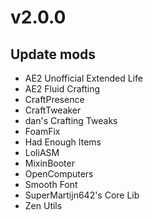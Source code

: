 # v2.0.0
## Update mods
* AE2 Unofficial Extended Life
* AE2 Fluid Crafting
* CraftPresence
* CraftTweaker
* dan's Crafting Tweaks
* Foam​Fix
* Had Enough Items
* LoliASM
* MixinBooter
* OpenComputers
* Smooth Font
* SuperMartijn642's Core Lib
* Zen Utils
